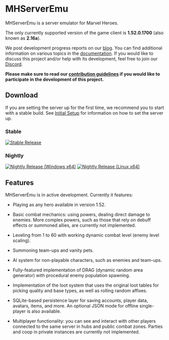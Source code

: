 # MHServerEmu

MHServerEmu is a server emulator for Marvel Heroes.

The only currently supported version of the game client is **1.52.0.1700** (also known as **2.16a**). 

We post development progress reports on our [blog](https://crypto137.github.io/MHServerEmu/). You can find additional information on various topics in the [documentation](./docs/Index.md). If you would like to discuss this project and/or help with its development, feel free to join our [Discord](https://discord.gg/hjR8Bj52t3).

**Please make sure to read our [contribution guidelines](./CONTRIBUTING.md) if you would like to participate in the development of this project.**

## Download

If you are setting the server up for the first time, we recommend you to start with a stable build. See [Initial Setup](./docs/Setup/InitialSetup.md) for information on how to set the server up.

### Stable

[![Stable Release](https://img.shields.io/github/v/release/Crypto137/MHServerEmu?include_prereleases)](https://github.com/Crypto137/MHServerEmu/releases)

### Nightly

[![Nightly Release (Windows x64)](https://github.com/Crypto137/MHServerEmu/actions/workflows/nightly-release-windows-x64.yml/badge.svg)](https://nightly.link/Crypto137/MHServerEmu/workflows/nightly-release-windows-x64/master?preview) [![Nightly Release (Linux x64)](https://github.com/Crypto137/MHServerEmu/actions/workflows/nightly-release-linux-x64.yml/badge.svg)](https://nightly.link/Crypto137/MHServerEmu/workflows/nightly-release-linux-x64/master?preview)

## Features

MHServerEmu is in active development. Currently it features:

- Playing as any hero available in version 1.52.

- Basic combat mechanics: using powers, dealing direct damage to enemies. More complex powers, such as those that rely on debuff effects or summoned allies, are currently not implemented.

- Leveling from 1 to 60 with working dynamic combat level (enemy level scaling).

- Summoning team-ups and vanity pets.

- AI system for non-playable characters, such as enemies and team-ups.

- Fully-featured implementation of DRAG (dynamic random area generator) with procedural enemy population spawning.

- Implementation of the loot system that uses the original loot tables for picking quality and base types, as well as rolling random affixes.

- SQLite-based persistence layer for saving accounts, player data, avatars, items, and more. An optional JSON mode for offline single-player is also available.

- Multiplayer functionality: you can see and interact with other players connected to the same server in hubs and public combat zones. Parties and coop in private instances are currently not implemented.
